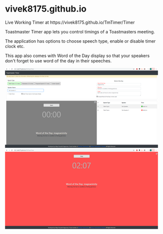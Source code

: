 # vivek8175.github.io
<p>Live Working Timer at https://vivek8175.github.io/TmTimer/Timer</p>

<p>Toastmaster Timer app lets you control timings of a Toastmasters meeting. </p>
<p>The application has options to choose speech type, enable or disable timer clock etc. </p>
<p>This app also comes with Word of the Day display so that your speakers don't forget to use word of the day in their speeches.</p>

![](TmTimer/Images/TMTimer1.png)
![](TmTimer/Images/TmTimer2.png)
